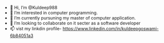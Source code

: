 - 👋 Hi, I’m @Kuldeep988
- 👀 I’m interested in computer programming.
- 🌱 I’m currently pursuning my master of computer application.
- 💞️ I’m looking to collaborate on it secter as a software developer
- 📫 vist my linkdin profile- https://www.linkedin.com/in/kuldeepgoswami-6b84051a3

<!---
Kuldeep988/Kuldeep988 is a ✨ special ✨ repository because its `README.md` (this file) appears on your GitHub profile.
You can click the Preview link to take a look at your changes.
--->
